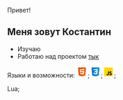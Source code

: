 Привет!
## Меня зовут Костантин

- Изучаю 
- Работаю над проектом [тык][social]

Языки и возможности:
<img alling = "left" alt = "Visual Studio code" width = "26px" src = "https://github.com/ArtemKhairov/ArtemKhairov/blob/main/src/img/html.svg">;<img alling = "left" alt = "Visual Studio code" width = "26px" src = "https://github.com/ArtemKhairov/ArtemKhairov/blob/main/src/img/css.svg">;<img alling = "left" alt = "Visual Studio code" width = "26px" src = "https://github.com/ArtemKhairov/ArtemKhairov/blob/main/src/img/jsb.svg">;

Lua; 


[social]:vk.com

